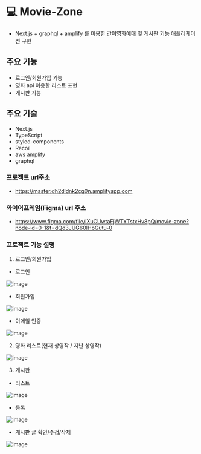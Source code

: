 # 💻 Movie-Zone


* Next.js + graphql + amplify 를 이용한 간이영화예매 및 게시판 기능 애플리케이션 구현

## 주요 기능

* 로그인/회원가입 기능
* 영화 api 이용한 리스트 표현
* 게시판 기능

## 주요 기술

* Next.js
* TypeScript
* styled-components
* Recoil
* aws amplify
* graphql

### 프로젝트 url주소
- https://master.dh2dldnk2cq0n.amplifyapp.com

### 와이어프레임(Figma) url 주소
- https://www.figma.com/file/IXuCUwtaFjWTYTstxHv8pQ/movie-zone?node-id=0-1&t=dQd3JUG60IHbGutu-0

### 프로젝트 기능 설명

1. 로그인/회원가입
  * 로그인

![image](https://user-images.githubusercontent.com/91539013/232228850-c001802c-a437-4f78-b861-b945604a4289.png)

  * 회원가입

![image](https://user-images.githubusercontent.com/91539013/232228904-f71b1b32-b889-4976-8327-12471cd1501e.png)

  * 이메일 인증

![image](https://user-images.githubusercontent.com/91539013/232228932-a2213970-5973-4e17-a47b-4ab6f5dacac2.png)

2. 영화 리스트(현재 상영작 / 지난 상영작)

![image](https://user-images.githubusercontent.com/91539013/232229036-fb4cb166-6982-448a-9f52-0a40ba321624.png)

3. 게시판
 * 리스트
 
 ![image](https://user-images.githubusercontent.com/91539013/232319016-d17ee069-c35a-4414-978b-dede8769e7a5.png)

 * 등록
 
 ![image](https://user-images.githubusercontent.com/91539013/232319056-d5f9d0f3-483d-448d-84fe-31d9eaf9b6c1.png)


 * 게시판 글 확인/수정/삭제
 
 ![image](https://user-images.githubusercontent.com/91539013/232319099-d1ab3963-3230-4de1-8d7a-8e0c16e6a4a0.png)

